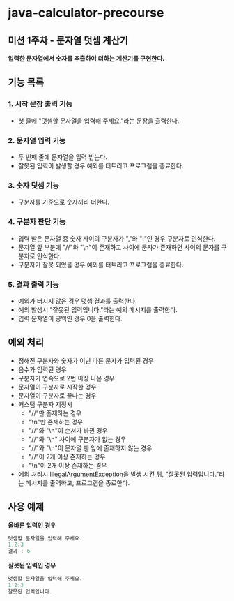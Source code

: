 # java-calculator-precourse

## 미션 1주차 - 문자열 덧셈 계산기

**입력한 문자열에서 숫자를 추출하여 더하는 계산기를 구현한다.**

## 기능 목록

### 1. 시작 문장 출력 기능

- 첫 줄에 "덧셈할 문자열을 입력해 주세요."라는 문장을 출력한다.

### 2. 문자열 입력 기능

- 두 번째 줄에 문자열을 입력 받는다.
- 잘못된 입력이 발생할 경우 예외를 터트리고 프로그램을 종료한다.

### 3. 숫자 덧셈 기능

- 구분자를 기준으로 숫자끼리 더한다.

### 4. 구분자 판단 기능

- 입력 받은 문자열 중 숫자 사이의 구분자가 ","와 ":"인 경우 구분자로 인식한다.
- 문자열 앞 부분에 "//"와 "\n"이 존재하고 사이에 문자가 존재하면 사이의 문자를 구분자로 인식한다.
- 구분자가 잘못 되었을 경우 예외를 터트리고 프로그램을 종료한다.

### 5. 결과 출력 기능

- 예외가 터지지 않은 경우 덧셈 결과를 출력한다.
- 예외 발생시 "잘못된 입력입니다."라는 예외 메시지를 출력한다.
- 입력 문자열이 공백인 경우 0을 출력한다.

## 예외 처리

- 정해진 구분자와 숫자가 이닌 다른 문자가 입력된 경우
- 음수가 입력된 경우
- 구분자가 연속으로 2번 이상 나온 경우
- 문자열이 구분자로 시작한 경우
- 문자열이 구분자로 끝나는 경우
- 커스텀 구분자 지정시
  - "//"만 존재하는 경우
  - "\n"만 존재하는 경우
  - "//"와 "\n"이 순서가 바뀐 경우
  - "//"와 "\n" 사이에 구분자가 없는 경우
  - "//"와 "\n"이 문자열 맨 앞에 존재하지 않는 경우
  - "//"이 2개 이상 존재하는 경우
  - "\n"이 2개 이상 존재하는 경우
- 예외 처리시 IllegalArgumentException을 발생 시킨 뒤, "잘못된 입력입니다."라는 메시지를 출력하고, 프로그램을 종료한다.

## 사용 예제

**올바른 입력인 경우**

```java
덧셈할 문자열을 입력해 주세요.
1,2:3
결과 : 6
```

**잘못된 입력인 경우**

```java
덧셈할 문자열을 입력해 주세요.
1’2:3
잘못된 입력입니다.
```
